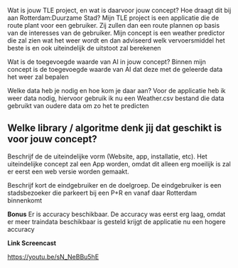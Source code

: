Wat is jouw TLE project, en wat is daarvoor jouw concept? Hoe draagt dit bij aan Rotterdam:Duurzame Stad?
Mijn TLE project is een applicatie die de route plant voor een gebruiker. Zij zullen dan een route plannen op basis van de interesses van de gebruiker.
Mijn concept is een weather predictor die zal zien wat het weer wordt en dan adviseerd welk vervoersmiddel het beste is en ook uiteindelijk de uitstoot zal berekenen

Wat is de toegevoegde waarde van AI in jouw concept?
Binnen mijn concept is de toegevoegde waarde van AI dat deze met de geleerde data het weer zal bepalen

Welke data heb je nodig en hoe kom je daar aan?
Voor de applicatie heb ik weer data nodig, hiervoor gebruik ik nu een Weather.csv bestand die data gebruikt van oudere data om zo het te predicten

Welke library / algoritme denk jij dat geschikt is voor jouw concept?
-

Beschrijf de de uiteindelijke vorm (Website, app, installatie, etc).
Het uiteindelijke concept zal een App worden, omdat dit alleen erg moeilijk is zal er eerst een web versie worden gemaakt.

Beschrijf kort de eindgebruiker en de doelgroep.
De eindgebruiker is een stadsbezoeker die parkeert bij een P+R en vanaf daar Rotterdam binnenkomt

<b>Bonus</b>
Er is accuracy beschikbaar.
De accuracy was eerst erg laag, omdat er meer traindata beschikbaar is gesteld krijgt de applicatie nu een hogere accuracy

<b>Link Screencast</b>

https://youtu.be/sN_NeBBu5hE
